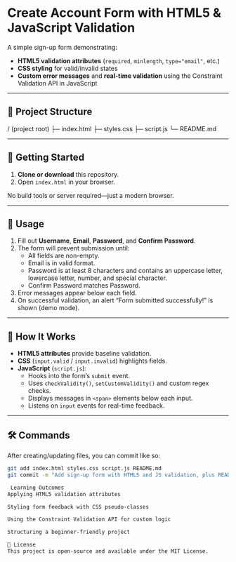 # Create Account Form with HTML5 & JavaScript Validation

A simple sign-up form demonstrating:

- **HTML5 validation attributes** (`required`, `minlength`, `type="email"`, etc.)  
- **CSS styling** for valid/invalid states  
- **Custom error messages** and **real-time validation** using the Constraint Validation API in JavaScript  

---

## 📂 Project Structure

/ (project root)
├─ index.html
├─ styles.css
├─ script.js
└─ README.md

---

## 🚀 Getting Started

1. **Clone or download** this repository.  
2. Open `index.html` in your browser.  

No build tools or server required—just a modern browser.

---

## 📝 Usage

1. Fill out **Username**, **Email**, **Password**, and **Confirm Password**.  
2. The form will prevent submission until:  
   - All fields are non-empty.  
   - Email is in valid format.  
   - Password is at least 8 characters and contains an uppercase letter, lowercase letter, number, and special character.  
   - Confirm Password matches Password.  
3. Error messages appear below each field.  
4. On successful validation, an alert “Form submitted successfully!” is shown (demo mode).

---

## 🔧 How It Works

- **HTML5 attributes** provide baseline validation.  
- **CSS** (`input.valid` / `input.invalid`) highlights fields.  
- **JavaScript** (`script.js`):
  - Hooks into the form’s `submit` event.  
  - Uses `checkValidity()`, `setCustomValidity()` and custom regex checks.  
  - Displays messages in `<span>` elements below each input.  
  - Listens on `input` events for real-time feedback.

---

## 🛠️ Commands

After creating/updating files, you can commit like so:

```bash
git add index.html styles.css script.js README.md
git commit -m "Add sign-up form with HTML5 and JS validation, plus README"

 Learning Outcomes
Applying HTML5 validation attributes

Styling form feedback with CSS pseudo-classes

Using the Constraint Validation API for custom logic

Structuring a beginner-friendly project

📄 License
This project is open-source and available under the MIT License.

